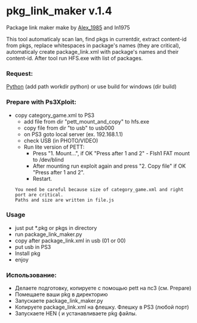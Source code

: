 # pkg_link_maker v.1.4
Package link maker make by [Alex_1985](http://www.pspx.ru/forum/member.php?u=458658) and In1975

This tool automaticaly scan lan, find pkgs in currentdir, extract content-id from pkgs, replace whitespaces in package's names (they are critical), automaticaly create package_link.xml with package's names and their content-id.
After tool run HFS.exe with list of packages.

### Request:
[Python](https://www.python.org/downloads/) (add path workdir python) or use build for windows (dir build)

### Prepare with Ps3Xploit:
* copy category_game.xml to PS3 
    - add file from dir "pett_mount_and_copy" to hfs.exe
    - copy file from dir "to usb" to usb000
    - on PS3 goto local server (ex. 192.168.1.1)
	- check USB (in PHOTO/VIDEO)
    - Run lite version of PETT:
		- Press "1. Mount...", if OK "Press after 1 and 2" - Flsh1 FAT mount to /dev/blind
		- After mounting run exploit again and press "2. Copy file" if OK "Press after 1 and 2".
		- Restart.
	```
	You need be careful because size of category_game.xml and right port are critical.
	Paths and size are written in file.js
	```
### Usage
* just put *.pkg or pkgs in directory
* run package_link_maker.py
* copy after package_link.xml in usb (01 or 00)
* put usb in PS3
* Install pkg
* enjoy 

### Использование:
* Делаете подготовку, копируете с помощью pett на пс3 (см. Prepare)
* Помещаете ваши pkg в директорию 
* Запускаете package_link_maker.py 
* Копируете package_link.xml на флешку. Флешку в PS3 (любой порт) 
* Запускаете HEN ( и устанавливаете pkg файлы. 
